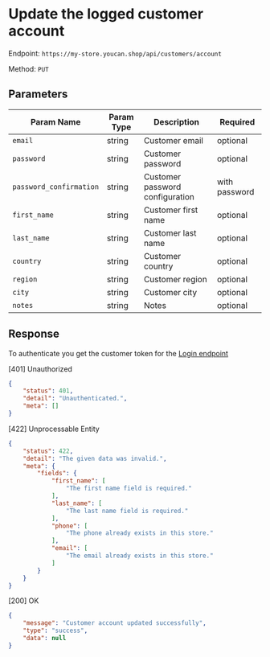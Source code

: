 # Update the logged customer account

Endpoint: `https://my-store.youcan.shop/api/customers/account`

Method: `PUT`

## Parameters

| Param Name | Param Type | Description | Required |
| --- | --- | --- | --- |
| `email` | string | Customer email | optional |
| `password` | string | Customer password | optional |
| `password_confirmation` | string | Customer password configuration | with password |
| `first_name` | string | Customer first name | optional |
| `last_name` | string | Customer last name | optional |
| `country` | string | Customer country | optional |
| `region` | string | Customer region | optional |
| `city` | string | Customer city | optional |
| `notes` | string | Notes | optional |

## Response

To authenticate you get the customer token for the [Login endpoint](/store-front/customers/login.md) 

[401] Unauthorized
```json
{
    "status": 401,
    "detail": "Unauthenticated.",
    "meta": []
}
```

[422] Unprocessable Entity

```json
{
    "status": 422,
    "detail": "The given data was invalid.",
    "meta": {
        "fields": {
            "first_name": [
                "The first name field is required."
            ],
            "last_name": [
                "The last name field is required."
            ],
            "phone": [
                "The phone already exists in this store."
            ],
            "email": [
                "The email already exists in this store."
            ]
        }
    }
}
```

[200] OK

```json
{
    "message": "Customer account updated successfully",
    "type": "success",
    "data": null
}
```


